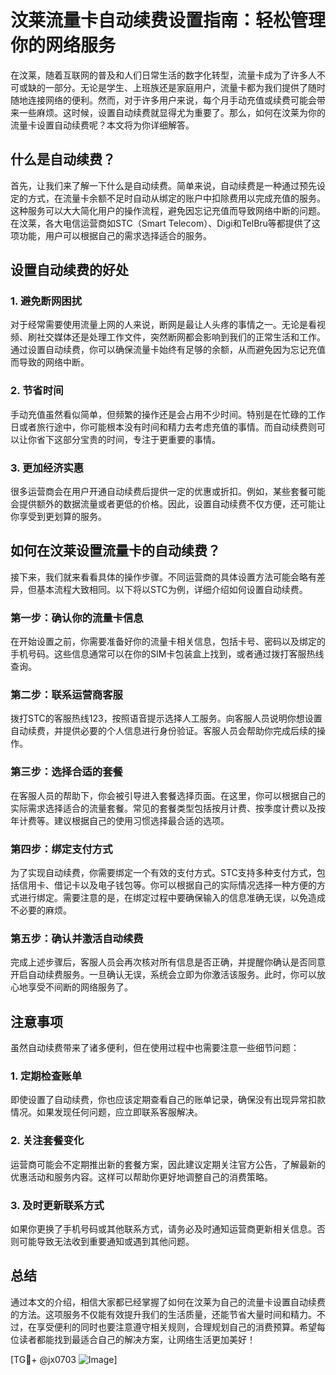# 汶莱流量卡自动续费设置指南：轻松管理你的网络服务

在汶莱，随着互联网的普及和人们日常生活的数字化转型，流量卡成为了许多人不可或缺的一部分。无论是学生、上班族还是家庭用户，流量卡都为我们提供了随时随地连接网络的便利。然而，对于许多用户来说，每个月手动充值或续费可能会带来一些麻烦。这时候，设置自动续费就显得尤为重要了。那么，如何在汶莱为你的流量卡设置自动续费呢？本文将为你详细解答。

## 什么是自动续费？

首先，让我们来了解一下什么是自动续费。简单来说，自动续费是一种通过预先设定的方式，在流量卡余额不足时自动从绑定的账户中扣除费用以完成充值的服务。这种服务可以大大简化用户的操作流程，避免因忘记充值而导致网络中断的问题。在汶莱，各大电信运营商如STC（Smart Telecom）、Digi和TelBru等都提供了这项功能，用户可以根据自己的需求选择适合的服务。

## 设置自动续费的好处

### 1. 避免断网困扰
对于经常需要使用流量上网的人来说，断网是最让人头疼的事情之一。无论是看视频、刷社交媒体还是处理工作文件，突然断网都会影响到我们的正常生活和工作。通过设置自动续费，你可以确保流量卡始终有足够的余额，从而避免因为忘记充值而导致的网络中断。

### 2. 节省时间
手动充值虽然看似简单，但频繁的操作还是会占用不少时间。特别是在忙碌的工作日或者旅行途中，你可能根本没有时间和精力去考虑充值的事情。而自动续费则可以让你省下这部分宝贵的时间，专注于更重要的事情。

### 3. 更加经济实惠
很多运营商会在用户开通自动续费后提供一定的优惠或折扣。例如，某些套餐可能会提供额外的数据流量或者更低的价格。因此，设置自动续费不仅方便，还可能让你享受到更划算的服务。

## 如何在汶莱设置流量卡的自动续费？

接下来，我们就来看看具体的操作步骤。不同运营商的具体设置方法可能会略有差异，但基本流程大致相同。以下将以STC为例，详细介绍如何设置自动续费。

### 第一步：确认你的流量卡信息
在开始设置之前，你需要准备好你的流量卡相关信息，包括卡号、密码以及绑定的手机号码。这些信息通常可以在你的SIM卡包装盒上找到，或者通过拨打客服热线查询。

### 第二步：联系运营商客服
拨打STC的客服热线123，按照语音提示选择人工服务。向客服人员说明你想设置自动续费，并提供必要的个人信息进行身份验证。客服人员会帮助你完成后续的操作。

### 第三步：选择合适的套餐
在客服人员的帮助下，你会被引导进入套餐选择页面。在这里，你可以根据自己的实际需求选择适合的流量套餐。常见的套餐类型包括按月计费、按季度计费以及按年计费等。建议根据自己的使用习惯选择最合适的选项。

### 第四步：绑定支付方式
为了实现自动续费，你需要绑定一个有效的支付方式。STC支持多种支付方式，包括信用卡、借记卡以及电子钱包等。你可以根据自己的实际情况选择一种方便的方式进行绑定。需要注意的是，在绑定过程中要确保输入的信息准确无误，以免造成不必要的麻烦。

### 第五步：确认并激活自动续费
完成上述步骤后，客服人员会再次核对所有信息是否正确，并提醒你确认是否同意开启自动续费服务。一旦确认无误，系统会立即为你激活该服务。此时，你可以放心地享受不间断的网络服务了。

## 注意事项

虽然自动续费带来了诸多便利，但在使用过程中也需要注意一些细节问题：

### 1. 定期检查账单
即使设置了自动续费，你也应该定期查看自己的账单记录，确保没有出现异常扣款情况。如果发现任何问题，应立即联系客服解决。

### 2. 关注套餐变化
运营商可能会不定期推出新的套餐方案，因此建议定期关注官方公告，了解最新的优惠活动和服务内容。这样可以帮助你更好地调整自己的消费策略。

### 3. 及时更新联系方式
如果你更换了手机号码或其他联系方式，请务必及时通知运营商更新相关信息。否则可能导致无法收到重要通知或遇到其他问题。

## 总结

通过本文的介绍，相信大家都已经掌握了如何在汶莱为自己的流量卡设置自动续费的方法。这项服务不仅能有效提升我们的生活质量，还能节省大量时间和精力。不过，在享受便利的同时也要注意遵守相关规则，合理规划自己的消费预算。希望每位读者都能找到最适合自己的解决方案，让网络生活更加美好！

[TG💪+ @jx0703 ![Image](https://github.com/user-attachments/assets/dbca1d08-cadb-493c-b0ec-ad6f7a83f270)]